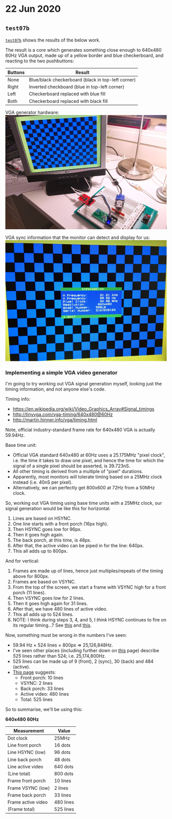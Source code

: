 # 22 Jun 2020

## `test07b`

[`test07b`](https://github.com/algofoogle/sandpit/tree/master/fpga/XC9572XL/test07/t07b) shows the results of the below work.

The result is a core which generates something close enough to 640x480 60Hz VGA output, made up of a yellow border and blue checkerboard, and reacting to the two pushbuttons:

| Buttons | Result |
|-|-|
| None | Blue/black checkerboard (black in top-left corner) |
| Right | Inverted checkboard (blue in top-left corner) |
| Left | Checkerboard replaced with blue fill |
| Both | Checkerboard replaced with black fill |

VGA generator hardware:
![VGA generator hardware](i/0034-vga-system.jpg)

VGA sync information that the monitor can detect and display for us:
![VGA information detected by monitor](i/0034-vga-stats.jpg)

### Implementing a simple VGA video generator

I'm going to try working out VGA signal generation myself, looking just the timing information, and not anyone else's code.

Timing info:
*   https://en.wikipedia.org/wiki/Video_Graphics_Array#Signal_timings
*   http://tinyvga.com/vga-timing/640x480@60Hz
*   http://martin.hinner.info/vga/timing.html

Note, official industry-standard frame rate for 640x480 VGA is actually 59.94Hz.

Base time unit:
*   Official VGA standard 640x480 at 60Hz uses a 25.175MHz "pixel clock", i.e. the time it takes to draw one pixel, and hence the time for which the signal of a single pixel should be asserted, is 39.723nS.
*   All other timing is derived from a multiple of "pixel" durations.
*   Apparently, most monitors will tolerate timing based on a 25MHz clock instead (i.e. 40nS per pixel).
*   Alternatively, we can perfectly get 800x600 at 72Hz from a 50MHz clock.

So, working out VGA timing using base time units with a 25MHz clock, our signal generation would be like this for horizontal:
1.  Lines are based on HSYNC.
2.  One line starts with a front porch (16px high).
3.  Then HSYNC goes low for 96px.
4.  Then it goes high again.
5.  The back porch, at this time, is 48px.
6.  After that, the active video can be piped in for the line: 640px.
7.  This all adds up to 800px.

And for vertical:
1.  Frames are made up of lines, hence just multiples/repeats of the timing above for 800px.
2.  Frames are based on VSYNC.
3.  From the top of the screen, we start a frame with VSYNC high for a front porch (11 lines).
4.  Then VSYNC goes low for 2 lines.
5.  Then it goes high again for 31 lines.
6.  After that, we have 480 lines of active video.
7.  This all adds up to 524 lines.
8.  NOTE: I think during steps 3, 4, and 5, I *think* HSYNC continues to fire on its regular timing...? See [this](http://web.mit.edu/6.111/www/labkit/vga.shtml) and [this](https://nathandumont.com/blog/vga-primer).

Now, something must be wrong in the numbers I've seen:
*   59.94 Hz &times; 524 lines &times; 800px => 25,126,848Hz.
*   I've seen other places (including further down on [this](http://martin.hinner.info/vga/timing.html) page) describe *525* lines rather than 524; i.e. 25,174,800Hz.
*   525 lines can be made up of 9 (front), 2 (sync), 30 (back) and 484 (active).
*   [This page](http://tinyvga.com/vga-timing/640x480@60Hz) suggests:
    *   Front porch: 10 lines
    *   VSYNC: 2 lines
    *   Back porch: 33 lines
    *   Active video: 480 lines
    *   Total: 525 lines

So to summarise, we'll be using this:

**640x480 60Hz**

| Measurement       | Value     |
|-|-|
| Dot clock         | 25MHz     |
| Line front porch  | 16 dots   |
| Line HSYNC (low)  | 96 dots   |
| Line back porch   | 48 dots   |
| Line active video | 640 dots  |
| (Line total)      | 800 dots  |
| Frame front porch | 10 lines  |
| Frame VSYNC (low) | 2 lines   |
| Frame back porch  | 33 lines  |
| Frame active video| 480 lines |
| (Frame total)     | 525 lines |

